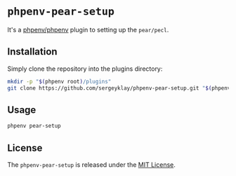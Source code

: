 # `phpenv-pear-setup`

It's a [phpenv/phpenv](https://github.com/phpenv/phpenv) plugin to setting up the `pear/pecl`.

## Installation

Simply clone the repository into the plugins directory:

```sh
mkdir -p "$(phpenv root)/plugins"
git clone https://github.com/sergeyklay/phpenv-pear-setup.git "$(phpenv root)/plugins/phpenv-pear-setup"
```

## Usage

```sh
phpenv pear-setup
```

## License

The `phpenv-pear-setup` is released under the [MIT License](https://github.com/sergeyklay/phpenv-pear-setup/blob/master/LICENSE).
